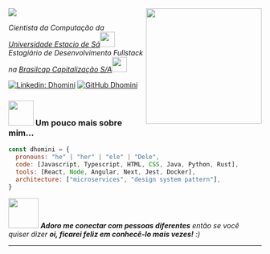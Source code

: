 <img align='center' src="https://media.licdn.com/dms/image/D4D16AQEVBdUgTbx_tQ/profile-displaybackgroundimage-shrink_350_1400/0/1721147003750?e=1726704000&v=beta&t=8Mm3o45S2EZgz794b4nMMz_4ReTLvTwrq3B930S3gD4">
<img align='right' src="https://github.com/dhomini-pereira.png" width="230">
<p><em>Cientista da Computação da <a href="http://www.estacio.br">Universidade Estacio de Sá</a><img src="https://media.giphy.com/media/fYSnHlufseco8Fh93Z/giphy.gif" width="30"></br>
Estagiário de Desenvolvimento Fullstack na <a href="https://www.brasilcap.com.br/brasilcap/brasilcap.html">Brasilcap Capitalização S/A</a><img src="https://media.giphy.com/media/WUlplcMpOCEmTGBtBW/giphy.gif" width="30"> 
</em></p>

[![Linkedin: Dhomini](https://img.shields.io/badge/dhomini-pereira-blue?style=flat-square&logo=Linkedin&logoColor=white&link=https://www.linkedin.com/in/dh-pereira/)](https://www.linkedin.com/in/dh-pereira/)
[![GitHub Dhomini](https://img.shields.io/github/followers/dhomini-pereira?label=follow&style=social)](https://github.com/dhomini-pereira)


### <img src="https://media.giphy.com/media/VgCDAzcKvsR6OM0uWg/giphy.gif" width="50"> Um pouco mais sobre mim...

```js
const dhomini = {
  pronouns: "he" | "her" | "ele" | "Dele",
  code: [Javascript, Typescript, HTML, CSS, Java, Python, Rust],
  tools: [React, Node, Angular, Next, Jest, Docker],
  architecture: ["microservices", "design system pattern"],
}
```

<img src="https://media.giphy.com/media/LnQjpWaON8nhr21vNW/giphy.gif" width="60"> <em><b>Adoro me conectar com pessoas diferentes</b> então se você quiser dizer <b>oi, ficarei feliz em conhecê-lo mais vezes!</b> :)</em>

---
